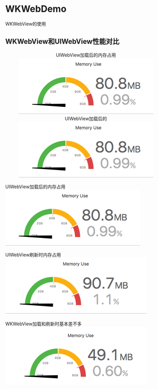# WKWebDemo
WKWebView的使用

## WKWebView和UIWebView性能对比
<div align="center">
<div>
<h>UIWebView加载后的内存占用</h>
<img src="https://github.com/zhuzhuxingtianxia/WKWebDemo/blob/master/web.png" >
</div>

<div>
<h>UIWebView加载后的</h>
<img src="https://github.com/zhuzhuxingtianxia/WKWebDemo/blob/master/web.png" >
</div>

</div>

 UIWebView加载后的内存占用</br>
 ![img](https://github.com/zhuzhuxingtianxia/WKWebDemo/blob/master/web.png)
 
 UIWebView刷新时内存占用</br>
![img](https://github.com/zhuzhuxingtianxia/WKWebDemo/blob/master/mjweb.png)


WKWebView加载和刷新时基本差不多</br>
![img](https://github.com/zhuzhuxingtianxia/WKWebDemo/blob/master/wk.png)
